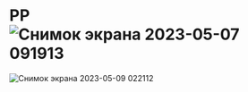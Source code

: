 # PP![Снимок экрана 2023-05-07 091913](https://user-images.githubusercontent.com/109356212/236661243-3f5e692a-a7f2-4d37-be98-7ac345a4b61d.png)
![Снимок экрана 2023-05-09 022112](https://user-images.githubusercontent.com/109356212/236957700-baeffbef-5fed-4ceb-9e5b-f40cd088b794.png)
